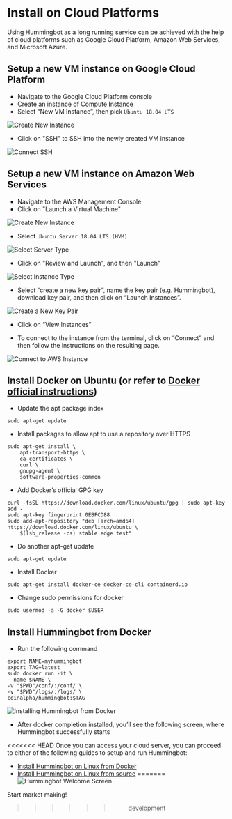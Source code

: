 # Install on Cloud Platforms

Using Hummingbot as a long running service can be achieved with the help of cloud platforms such as Google Cloud Platform, Amazon Web Services, and Microsoft Azure.

## Setup a new VM instance on Google Cloud Platform 

   * Navigate to the Google Cloud Platform console
   * Create an instance of Compute Instance
   * Select “New VM Instance”, then pick `Ubuntu 18.04 LTS`
    
   ![Create New Instance](/assets/img/gcp-new-vm.png)
   
   * Click on "SSH" to SSH into the newly created VM instance 

![Connect SSH](/assets/img/gcp-ssh.png)

## Setup a new VM instance on Amazon Web Services

   * Navigate to the AWS Management Console
   * Click on "Launch a Virtual Machine"
   
   ![Create New Instance](/assets/img/aws1.png)
   
   * Select `Ubuntu Server 18.04 LTS (HVM)`
   
   ![Select Server Type](/assets/img/aws2.png)
   
   * Click on "Review and Launch", and then "Launch"
   
   ![Select Instance Type](/assets/img/aws3.png)

   * Select “create a new key pair”, name the key pair (e.g. Hummingbot), download key pair, and then click on “Launch Instances”.

   ![Create a New Key Pair](/assets/img/aws4.png)
   
   * Click on “View Instances”
   
   * To connect to the instance from the terminal, click on “Connect” and then follow the instructions on the resulting page.
   
   ![Connect to AWS Instance](/assets/img/aws5.png)

## Install Docker on Ubuntu (or refer to [Docker official instructions](https://docs.docker.com/install/linux/docker-ce/ubuntu/))

   * Update the apt package index

```
sudo apt-get update
```

   * Install packages to allow apt to use a repository over HTTPS

```
sudo apt-get install \
    apt-transport-https \
    ca-certificates \
    curl \
    gnupg-agent \
    software-properties-common
```

   * Add Docker’s official GPG key

```
curl -fsSL https://download.docker.com/linux/ubuntu/gpg | sudo apt-key add -
sudo apt-key fingerprint 0EBFCD88
sudo add-apt-repository "deb [arch=amd64] https://download.docker.com/linux/ubuntu \
    $(lsb_release -cs) stable edge test"
```

   * Do another apt-get update

```
sudo apt-get update
```

   * Install Docker

```
sudo apt-get install docker-ce docker-ce-cli containerd.io
```

   * Change sudo permissions for docker

```
sudo usermod -a -G docker $USER
```

## Install Hummingbot from Docker

   * Run the following command

```
export NAME=myhummingbot
export TAG=latest
sudo docker run -it \
--name $NAME \
-v "$PWD"/conf/:/conf/ \
-v "$PWD"/logs/:/logs/ \
coinalpha/hummingbot:$TAG
```

![Installing Hummingbot from Docker](/assets/img/gcp-ssh-docker-installing.png)

   * After docker completion installed, you’ll see the following screen, where Hummingbot successfully starts

<<<<<<< HEAD
Once you can access your cloud server, you can proceed to either of the following guides to setup and run Hummingbot:

- [Install Hummingbot on Linux from Docker](/installation/docker_linux/)
- [Install Hummingbot on Linux from source](/installation/linux/)
=======
![Hummingbot Welcome Screen](/assets/img/gcp-ssh-hummingbot.png)

Start market making!
>>>>>>> development
